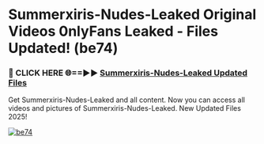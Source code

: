 # Summerxiris-Nudes-Leaked Original Videos 0nlyFans Leaked - Files Updated! (be74)

<h3>🔴 CLICK HERE 🌐==►► <a href="https://tinyurl.com/yc6ubb5a" rel="nofollow">Summerxiris-Nudes-Leaked Updated Files</a></h3>

Get Summerxiris-Nudes-Leaked and all content. Now you can access all videos and pictures of Summerxiris-Nudes-Leaked. New Updated Files 2025!

[![be74](https://i.imgur.com/7eu0CRL.gif)](https://tinyurl.com/yc6ubb5a)
